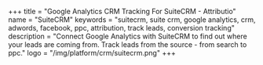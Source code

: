 +++
title = "Google Analytics CRM Tracking For SuiteCRM - Attributio"
name = "SuiteCRM"
keywords = "suitecrm, suite crm, google analytics, crm, adwords, facebook, ppc, attribution, track leads, conversion tracking"
description = "Connect Google Analytics with SuiteCRM to find out where your leads are coming from. Track leads from the source - from search to ppc."
logo = "/img/platform/crm/suitecrm.png"
+++
